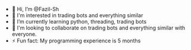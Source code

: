 - 👋 Hi, I’m @Fazil-Sh
- 👀 I'm interested in trading bots and everything similar
- 🌱 I’m currently learning python, threading, trading bots
- 💞️ I'm looking to collaborate on trading bots and everything similar with everyone.
- ⚡ Fun fact: My programming experience is 5 months

<!---
Fazil-Sh/Fazil-Sh is a ✨ special ✨ repository because its `README.md` (this file) appears on your GitHub profile.
You can click the Preview link to take a look at your changes.
--->
